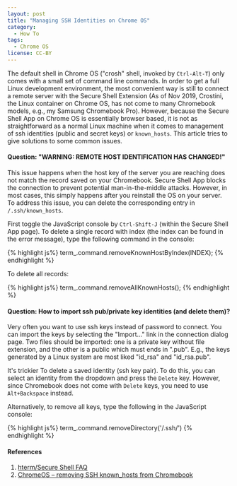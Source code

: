 ```yaml
---
layout: post
title: "Managing SSH Identities on Chrome OS"
category:
  - How To
tags:
  - Chrome OS
license: CC-BY
---
```


The default shell in Chrome OS ("crosh" shell, invoked by `Ctrl-Alt-T`) only comes with a small set of command line commands. In order to get a full Linux development environment, the most convenient way is still to connect a remote server with the Secure Shell Extension (As of Nov 2019, Crostini, the Linux container on Chrome OS, has not come to many Chromebook models, e.g., my Samsung Chromebook Pro). However, because the Secure Shell App on Chrome OS is essentially browser based, it is not as straightforward as a normal Linux machine when it comes to management of ssh identities (public and secret keys) or `known_hosts`. This article tries to give solutions to some common issues.

#### Question: "WARNING: REMOTE HOST IDENTIFICATION HAS CHANGED!"

This issue happens when the host key of the server you are reaching does not match the record saved on your Chromebook. Secure Shell App blocks the connection to prevent potential man-in-the-middle attacks. However, in most cases, this simply happens after you reinstall the OS on your server. To address this issue, you can delete the corresponding entry in `/.ssh/known_hosts`.

First toggle the JavaScript console by `Ctrl-Shift-J` (within the Secure Shell App page). To delete a single record with index (the index can be found in the error message), type the following command in the console:

{% highlight js%}
term_.command.removeKnownHostByIndex(INDEX);
{% endhighlight %}

To delete all records:

{% highlight js%}
term_.command.removeAllKnownHosts();
{% endhighlight %}

#### Question: How to import ssh pub/private key identities (and delete them)?

Very often you want to use ssh keys instead of password to connect. You can import the keys by selecting the "Import..." link in the connection dialog page. Two files should be imported: one is a private key without file extension, and the other is a public which must ends in ".pub". E.g., the keys generated by a Linux system are most liked "id_rsa" and "id_rsa.pub". 

It's trickier To delete a saved identity (ssh key pair). To do this, you can select an identity from the dropdown and press the `Delete` key. However, since Chromebook does not come with `Delete` keys, you need to use `Alt+Backspace` instead. 

Alternatively, to remove all keys, type the following in the JavaScript console:

{% highlight js%}
term_.command.removeDirectory('/.ssh/')
{% endhighlight %}

#### References

1. [hterm/Secure Shell FAQ](https://chromium.googlesource.com/apps/libapps/+/master/nassh/doc/FAQ.md)
2. [ChromeOS – removing SSH known_hosts from Chromebook](https://www.gaggl.com/2015/07/chromeos-removing-ssh-known_hosts-from-chromebook/)
